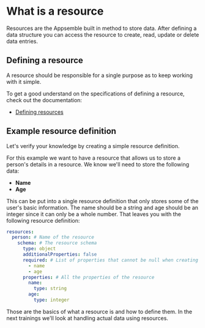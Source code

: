 # What is a resource

Resources are the Appsemble built in method to store data. After defining a data structure you can
access the resource to create, read, update or delete data entries.

<!--  -->

## Defining a resource

A resource should be responsible for a single purpose as to keep working with it simple.

<!--  -->

To get a good understand on the specifications of defining a resource, check out the documentation:

- [Defining resources](/docs/app/resources#defining-resources)

## Example resource definition

Let's verify your knowledge by creating a simple resource definition.

For this example we want to have a resource that allows us to store a person's details in a
resource. We know we'll need to store the following data:

- **Name**
- **Age**

This can be put into a single resource definition that only stores some of the user's basic
information. The name should be a string and age should be an integer since it can only be a whole
number. That leaves you with the following resource definition:

```yaml copy validate resources-snippet
resources:
  person: # Name of the resource
    schema: # The resource schema
      type: object
      additionalProperties: false
      required: # List of properties that cannot be null when creating the resource
        - name
        - age
      properties: # All the properties of the resource
        name:
          type: string
        age:
          type: integer
```

Those are the basics of what a resource is and how to define them. In the next trainings we'll look
at handling actual data using resources.
